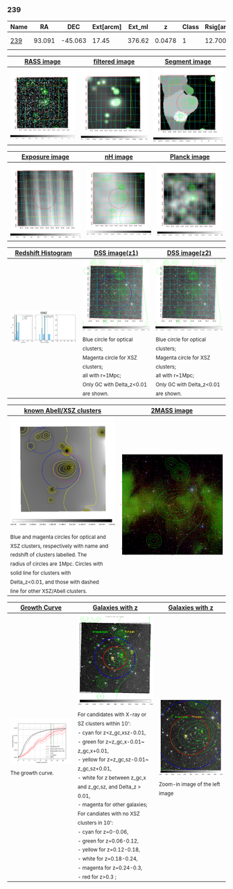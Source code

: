 <div STYLE="page-break-after: always;"></div>

### 239

|Name          |RA          |DEC      | Ext[arcm] | Ext_ml | z    | Class| Rsig[arcmin] | CRsig[c/s] | CR500[c/s] | R500[Mpc] |L500[erg/s]|F500[erg/s/cm^2]| M500[Msun]|Tx[keV]|beta|GC(XSZ,Delta_z<0.01)| GC(OPT,Delta_z<0.01)|GC|alias|
|--------------|------------|------------|---|---|-----------|--------|------|------|----|----|----|----|----|----|----|----|----|----|---|
|[239](script/239.md)     | 93.091       | -45.063       | 17.45    | 376.62   | 0.0478 | 1   | 12.700 |0.191 |0.188 |0.660 |1.704e+43 |3.164e-12 |8.545e+13 |1.972 |0.655 |-, |A, |Tar, A, |t562|

|[RASS image](../image/239/239_img.pdf)|[filtered image](../image/239/239_fil.pdf)|[Segment image](../image/239/239_seg.pdf)|
|-------------------|--------------------|-------------------|
| <img src="../image/239/239_img.png" width="300">  | <img src="../image/239/239_fil.png" width="300">   | <img src="../image/239/239_seg.png" width="300">  |

|[Exposure image](../image/239/239_mex.pdf)| [nH image](../image/239/239_nh.pdf)| [Planck image](../image/239/239_p.pdf)|
|-------------------|--------------------|-------------------|
|<img src="../image/239/239_mex.png" width="300">   | <img src="../image/239/239_nh.png" width="300">    | <img src="../image/239/239_p.png" width="300"> |

|[Redshift Histogram](../image/239/239_zg.pdf) | [DSS image(z1)](../image/239/239_dss_z1.pdf)      |  [DSS image(z2)](../image/239/239_dss_z2.pdf)    |
|-------------------|--------------------|-------------------|
|<img src="../image/239/239_zg.png" width="300"> |<img src="../image/239/239_dss_z1.png" width="300"> <sub><br>Blue circle for optical clusters; <br>Magenta circle for XSZ clusters; <br>all with r=1Mpc; <br>Only GC with Delta_z<0.01 are shown. </sub>| <img src="../image/239/239_dss_z2.png" width="300"><sub><br>Blue circle for optical clusters; <br>Magenta circle for XSZ clusters; <br>all with r=1Mpc; <br>Only GC with Delta_z<0.01 are shown. </sub> |

|[known Abell/XSZ clusters](../image/239/239_m.pdf) | [2MASS image](../image/239/239_2mass.pdf)      |
|-------------------|-------------------|
|<img src=../image/239/239_m.png width="300"> <sub><br>Blue and magenta circles for optical and <br>XSZ clusters, respectively with name and <br>redshift of clusters labelled. The <br>radius of circles are 1Mpc. Circles with <br>solid line for clusters with <br>Delta_z<0.01, and those with dashed <br>line for other XSZ/Abell clusters.        </sub>|<img src="../image/239/239_2mass.png" width="300">  |

|[Growth Curve](../image/239/239_gca_all.png) |[Galaxies with z](../image/239/239_opt_ned.pdf) |[Galaxies with z](../image/239/239_opt_ned_zoom.pdf) |
|-------------------|-------------------|-------------------|
| <img src="../image/239/239_gca_all.png" width="300"> <sub><br>The growth curve.</sub>| <img src=../image/239/239_opt_ned.png width="300"> <br><sub> For candidates with X-ray or SZ clusters within 10': <br> - cyan for z<z_gc,xsz-0.01, <br> - green for z=z_gc,x-0.01~ z_gc,x+0.01, <br> - yellow for z=z_gc,sz-0.01~ z_gc,sz+0.01, <br> - white for z between z_gc,x and z_gc,sz, and Delta_z > 0.01, <br> - magenta for other galaxies; <br>For candiates with no XSZ clusters in 10': <br> - cyan for z=0-0.06, <br> - green for z=0.06-0.12, <br> - yellow for z=0.12-0.18, <br> - white for z=0.18-0.24, <br> - magenta for z=0.24-0.3, <br> - red for z>0.3 ;  </sub>|<img src=../image/239/239_opt_ned_zoom.png width="300">  <br><sub> Zoom-in image of the left image</sub>|




